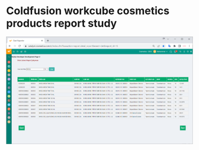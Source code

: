 # Coldfusion workcube cosmetics products report study

![Referans bir isim](/products_report_study.PNG)